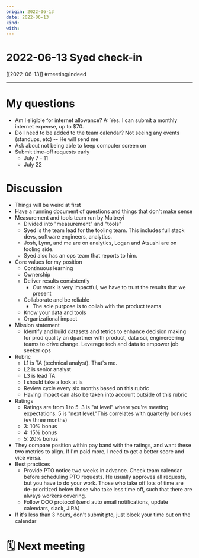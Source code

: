 ```yaml
---
origin: 2022-06-13
date: 2022-06-13
kind: 
with:
---
```

# 2022-06-13 Syed check-in
[[2022-06-13]]
#meeting/indeed 

---
# My questions
- Am I eligible for internet allowance? A: Yes. I can submit a monthly internet expense, up to $70. 
- Do I need to be added to the team calendar? Not seeing any events (standups, etc) -- He will send me 
- Ask about not being able to keep computer screen on
- Submit time-off requests early
	- July 7 - 11
	- July 22

# Discussion
- Things will be weird at first
- Have a running document of questions and things that don't make sense
- Measurement and tools team run by Maitreyi
	- Divided into "measurement" and "tools"
	- Syed is the team lead for the tooling team. This includes full stack devs, software engineers, analytics. 
	- Josh, Lynn, and me are on analytics, Logan and Atsushi are on tooling side.
	- Syed also has an ops team that reports to him. 
- Core values for my position
	- Continuous learning
	- Ownership
	- Deliver results consistently
		- Our work is very impactful, we have to trust the results that we present
	- Collaborate and be reliable
		- The sole purpose is to collab with the product teams
	- Know your data and tools
	- Organizational impact
- Mission statement
	- Identify and build datasets and tetrics to enhance decision making for prod quality an dpartmer with product, data sci, enginereering teams to drive change. Leverage tech and data to empower job seeker ops
- Rubric
	- L1 is TA (technical analyst). That's me.
	- L2 is senior analyst
	- L3 is lead TA
	- I should take a look at is
	- Review cycle every six months based on this rubric
	- Having impact can also be taken into account outside of this rubric
- Ratings
	- Ratings are from 1 to 5. 3 is "at level" where you're meeting expectations. 5 is "next level."This correlates with quarterly bonuses (ev three months)
	- 3: 10% bonus
	- 4: 15% bonus
	- 5: 20% bonus
- They compare position within pay band with the ratings, and want these two metrics to align. If I'm paid more, I need to get a better score and vice versa.
- Best practices
	- Provide PTO notice two weeks in advance. Check team calendar before scheduling PTO requests. He usually approves all requests, but you have to do your work. Those who take off lots of time are de-prioritized below those who take less time off, such that there are always workers covering. 
	- Follow OOO protocol (send auto email notifications, update calendars, slack, JIRA)
- If it's less than 3 hours, don't submit pto, just block your time out on the calendar





# 🗓 Next meeting
